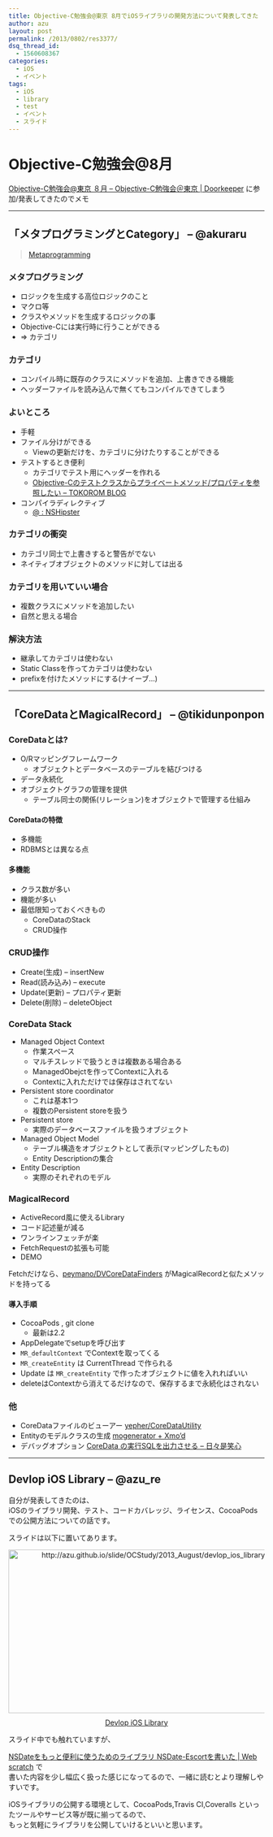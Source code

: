 ```yaml
---
title: Objective-C勉強会@東京 8月でiOSライブラリの開発方法について発表してきた
author: azu
layout: post
permalink: /2013/0802/res3377/
dsq_thread_id:
  - 1560608367
categories:
  - iOS
  - イベント
tags:
  - iOS
  - library
  - test
  - イベント
  - スライド
---
```

# Objective-C勉強会@8月

[Objective-C勉強会@東京 ８月 &#8211; Objective-C勉強会＠東京 | Doorkeeper][1] に参加/発表してきたのでメモ

* * *

## 「メタプログラミングとCategory」 &#8211; @akuraru

> [Metaprogramming][2] 

### メタプログラミング

*   ロジックを生成する高位ロジックのこと
*   マクロ等
*   クラスやメソッドを生成するロジックの事
*   Objective-Cには実行時に行うことができる
*   => カテゴリ

### カテゴリ

*   コンパイル時に既存のクラスにメソッドを追加、上書きできる機能
*   ヘッダーファイルを読み込んで無くてもコンパイルできてしまう

### よいところ

*   手軽
*   ファイル分けができる 
    *   Viewの更新だけを、カテゴリに分けたりすることができる
*   テストするとき便利 
    *   カテゴリでテスト用にヘッダーを作れる
    *   [Objective-Cのテストクラスからプライベートメソッド/プロパティを参照したい &#8211; TOKOROM BLOG][3]
*   コンパイラディレクティブ 
    *   [@ : NSHipster][4]

### カテゴリの衝突

*   カテゴリ同士で上書きすると警告がでない
*   ネイティブオブジェクトのメソッドに対しては出る

### カテゴリを用いていい場合

*   複数クラスにメソッドを追加したい
*   自然と思える場合

### 解決方法

*   継承してカテゴリは使わない
*   Static Classを作ってカテゴリは使わない
*   prefixを付けたメソッドにする(ナイーブ…)

* * *

## 「CoreDataとMagicalRecord」 &#8211; @tikidunponpon

### CoreDataとは?

*   O/Rマッピングフレームワーク 
    *   オブジェクトとデータベースのテーブルを結びつける
*   データ永続化
*   オブジェクトグラフの管理を提供 
    *   テーブル同士の関係(リレーション)をオブジェクトで管理する仕組み

#### CoreDataの特徴

*   多機能
*   RDBMSとは異なる点

#### 多機能

*   クラス数が多い
*   機能が多い
*   最低限知っておくべきもの 
    *   CoreDataのStack
    *   CRUD操作

### CRUD操作

*   Create(生成) &#8211; insertNew
*   Read(読み込み) &#8211; execute
*   Update(更新) &#8211; プロパティ更新
*   Delete(削除) &#8211; deleteObject

### CoreData Stack

*   Managed Object Context 
    *   作業スペース
    *   マルチスレッドで扱うときは複数ある場合ある
    *   ManagedObejctを作ってContextに入れる
    *   Contextに入れただけでは保存はされてない
*   Persistent store coordinator 
    *   これは基本1つ
    *   複数のPersistent storeを扱う
*   Persistent store 
    *   実際のデータベースファイルを扱うオブジェクト
*   Managed Object Model 
    *   テーブル構造をオブジェクトとして表示(マッピングしたもの)
    *   Entity Descriptionの集合
*   Entity Description 
    *   実際のそれぞれのモデル

### MagicalRecord

*   ActiveRecord風に使えるLibrary
*   コード記述量が減る
*   ワンラインフェッチが楽
*   FetchRequestの拡張も可能
*   DEMO

Fetchだけなら、[peymano/DVCoreDataFinders][5] がMagicalRecordと似たメソッドを持ってる

#### 導入手順

*   CocoaPods , git clone 
    *   最新は2.2
*   AppDelegateでsetupを呼び出す
*   `MR_defaultContext` でContextを取ってくる
*   `MR_createEntity` は CurrentThread で作られる
*   Update は `MR_createEntity` で作ったオブジェクトに値を入れればいい
*   deleteはContextから消えてるだけなので、保存するまで永続化はされない

### 他

*   CoreDataファイルのビューアー [yepher/CoreDataUtility][6]
*   Entityのモデルクラスの生成 [mogenerator + Xmo’d][7]
*   デバッグオプション [CoreData の実行SQLを出力させる &#8211; 日々是笑心][8]

* * *

## Devlop iOS Library &#8211; @azu_re

自分が発表してきたのは、  
iOSのライブラリ開発、テスト、コードカバレッジ、ライセンス、CocoaPodsでの公開方法についての話です。

スライドは以下に置いてあります。

<div class="kwout" style="text-align: center;">
  <a href="http://azu.github.io/slide/OCStudy/2013_August/devlop_ios_library.html#/"><img src="http://kwout.com/cutout/9/zx/3h/rwd_bor.jpg" alt="http://azu.github.io/slide/OCStudy/2013_August/devlop_ios_library.html#/" title="Devlop iOS Library" width="600" height="322" style="border: none;" /></a> <p style="margin-top: 10px; text-align: center;">
    <a href="http://azu.github.io/slide/OCStudy/2013_August/devlop_ios_library.html#/">Devlop iOS Library</a>
  </p>
</div>

スライド中でも触れていますが、

[NSDateをもっと便利に使うためのライブラリ NSDate-Escortを書いた | Web scratch][9] で  
書いた内容を少し幅広く扱った感じになってるので、一緒に読むとより理解しやすいです。

iOSライブラリの公開する環境として、CocoaPods,Travis CI,Coveralls といったツールやサービス等が既に揃ってるので、  
もっと気軽にライブラリを公開していけるといいと思います。

 [1]: http://ocstudy.doorkeeper.jp/events/4896 "Objective-C勉強会@東京 ８月 - Objective-C勉強会＠東京 | Doorkeeper"
 [2]: http://www.slideshare.net/akuraru/metaprogramming-25125939 "Metaprogramming"
 [3]: http://www.tokoro.me/2012/09/12/objc-private-test/ "Objective-Cのテストクラスからプライベートメソッド/プロパティを参照したい - TOKOROM BLOG"
 [4]: http://nshipster.com/at-compiler-directives/ "@ : NSHipster"
 [5]: https://github.com/peymano/DVCoreDataFinders "peymano/DVCoreDataFinders"
 [6]: https://github.com/yepher/CoreDataUtility "yepher/CoreDataUtility"
 [7]: http://rentzsch.github.io/mogenerator/ "mogenerator + Xmo’d"
 [8]: http://d.hatena.ne.jp/watanata2000/20111115/1321356729 "CoreData の実行SQLを出力させる - 日々是笑心"
 [9]: http://efcl.info/2013/0801/res3366/ "NSDateをもっと便利に使うためのライブラリ NSDate-Escortを書いた | Web scratch"